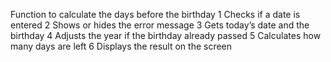Function to calculate the days before the birthday
1	Checks if a date is entered
2	Shows or hides the error message
3	Gets today’s date and the birthday
4	Adjusts the year if the birthday already passed
5	Calculates how many days are left
6	Displays the result on the screen
